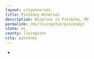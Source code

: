 ```yaml
---
layout: citywineries
title: Pinckney Wineries
description: Wineries in Pinckney, MI
permalink: /mi/livingston/pinckney/
state: mi
county: livingston
city: pinckney
---
```

-
